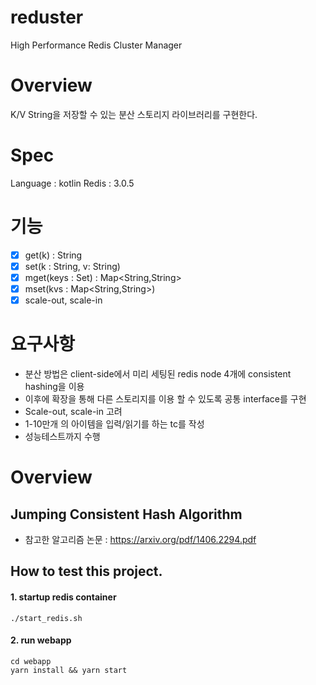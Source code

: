 # reduster
High Performance Redis Cluster Manager

# Overview

K/V String을 저장할 수 있는 분산 스토리지 라이브러리를 구현한다.

# Spec

Language : kotlin
Redis : 3.0.5

# 기능

- [x] get(k) : String
- [x] set(k : String, v: String)
- [x] mget(keys : Set<String>) : Map<String,String>
- [x] mset(kvs : Map<String,String>)
- [x] scale-out, scale-in

# 요구사항

- 분산 방법은 client-side에서 미리 세팅된 redis node 4개에 consistent hashing을 이용
- 이후에 확장을 통해 다른 스토리지를 이용 할 수 있도록 공통 interface를 구현
- Scale-out, scale-in 고려 
- 1-10만개 의 아이템을 입력/읽기를 하는 tc를 작성
- 성능테스트까지 수행

# Overview

## Jumping Consistent Hash Algorithm

- 참고한 알고리즘 논문 : https://arxiv.org/pdf/1406.2294.pdf

## How to test this project.

#### 1. startup redis container
```
./start_redis.sh
```

#### 2. run webapp
```
cd webapp
yarn install && yarn start
``` 

